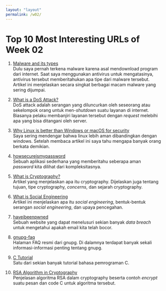 ```yaml
---
layout: "layout"
permalink: /w02/
---
```


# Top 10 Most Interesting URLs of Week 02

1.  [Malware and its types](https://www.geeksforgeeks.org/malware-and-its-types/)<br>
Dulu saya pernah terkena malware karena asal mendownload program dari internet. Saat saya menggunakan antivirus untuk mengatasinya, antivirus tersebut memberitahukan apa tipe dari malware tersebut. Artikel ini menjelaskan secara singkat berbagai macam malware yang sering dijumpai.

2.  [What is a DoS Attack?](https://www.paloaltonetworks.com/cyberpedia/what-is-a-denial-of-service-attack-dos)<br>
DoS attack adalah serangan yang diluncurkan oleh seseorang atau sekelompok orang untuk men-*shutdown* suatu layanan di internet. Biasanya pelaku membanjiri layanan tersebut dengan *request* melebihi apa yang bisa ditangani oleh server. 

3.  [Why Linux is better than Windows or macOS for security](https://www.computerworld.com/article/3252823/why-linux-is-better-than-windows-or-macos-for-security.html)<br>
Saya sering mendengar bahwa linux lebih aman dibandingkan dengan windows. Setelah membaca artikel ini saya tahu mengapa banyak orang berkata demikian.

4.  [howsecureismypassword](https://howsecureismypassword.net/)<br>
Sebuah aplikasi sederhana yang memberitahu seberapa aman *password* kita dilihat dari kompleksitasnya.

5.  [What is Cryptography?](https://searchsecurity.techtarget.com/definition/cryptography)<br>
Artikel yang menjelaskan apa itu cryptography. Dijelaskan juga tentang tujuan, tipe cryptography, *concerns*, dan sejarah cryptography.

6.  [What is Social Engineering](https://www.webroot.com/us/en/resources/tips-articles/what-is-social-engineering)<br>
Artikel ini menjelaskan apa itu *social engineering*, bentuk-bentuk serangan *social engineering*, dan upaya pencegahan. 

7.  [haveibeenpwned](https://haveibeenpwned.com/)<br>
Sebuah website yang dapat menelusuri sekian banyak *data breach* untuk mengetahui apakah email kita telah bocor. 

8. [gnupg-faq](https://gnupg.org/faq/gnupg-faq.html)<br>
Halaman FAQ resmi dari gnupg. Di dalamnya terdapat banyak sekali informasi-informasi penting tentang gnupg.

9. [C Tutorial](https://www.tutorialspoint.com/cprogramming/c_basic_syntax.htm)<br>
Satu dari sekian banyak tutorial bahasa pemrograman C.

10. [RSA Algorithm in Cryptography](https://www.geeksforgeeks.org/rsa-algorithm-cryptography/?ref=lbp)<br>
Penjelasan algoritma RSA dalam cryptography beserta contoh *encrypt* suatu pesan dan code C untuk algoritma tersebut.
